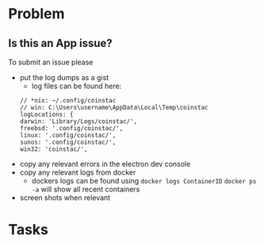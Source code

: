 # Problem
## Is this an App issue?
To submit an issue please
* put the log dumps as a gist
    * log files can be found here:
    ```// these are appended to the home dir for you OS
  // *nix: ~/.config/coinstac
  // win: C:\Users\username\AppData\Local\Temp\coinstac
  logLocations: {
    darwin: 'Library/Logs/coinstac/',
    freebsd: '.config/coinstac/',
    linux: '.config/coinstac/',
    sunos: '.config/coinstac/',
    win32: 'coinstac/',
* copy any relevant errors in the electron dev console
* copy any relevant logs from docker
    * dockers logs can be found using `docker logs ContainerID`
    `docker ps -a` will show all recent containers
* screen shots when relevant

# Tasks
